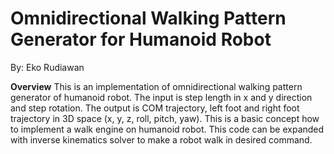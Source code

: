 # Omnidirectional Walking Pattern Generator for Humanoid Robot
By: Eko Rudiawan 

**Overview**
This is an implementation of omnidirectional walking pattern generator of humanoid robot. The input is step length in x and y direction and step rotation. The output is COM trajectory, left foot and right foot trajectory in 3D space (x, y, z, roll, pitch, yaw). This is a basic concept how to implement a walk engine on humanoid robot. This code can be expanded with inverse kinematics solver to make a robot walk in desired command.